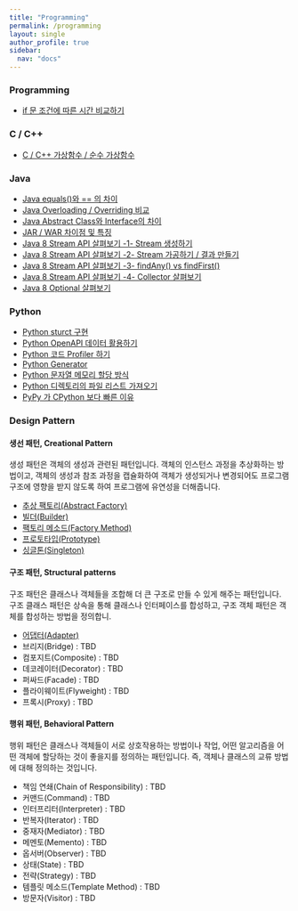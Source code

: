 ```yaml
---
title: "Programming"
permalink: /programming
layout: single
author_profile: true
sidebar:
  nav: "docs"
---
```


### Programming

* [if 문 조건에 따른 시간 비교하기](/programming/if-time)

### C / C++

* [C / C++ 가상함수 / 순수 가상함수](/programming/c-virtualfunction)

### Java

* [Java equals()와 == 의 차이](/programming/java-equals)
* [Java Overloading / Overriding 비교](/programming/java-overriding)
* [Java Abstract Class와 Interface의 차이](/programming/java-abstractclassinterface)
* [JAR / WAR 차이점 및 특징](/programming/java-jarwarear)
* [Java 8 Stream API 살펴보기 -1- Stream 생성하기](/programming/java-streamintro1)
* [Java 8 Stream API 살펴보기 -2- Stream 가공하기 / 결과 만들기](/programming/java-streamintro2)
* [Java 8 Stream API 살펴보기 -3- findAny() vs findFirst()](/programming/java-streamintro3)
* [Java 8 Stream API 살펴보기 -4- Collector 살펴보기](/programming/java-streamintro4)
* [Java 8 Optional 살펴보기](/programming/java-optionalclass)

### Python

* [Python sturct 구현](/programming/python-struct)
* [Python OpenAPI 데이터 활용하기](/programming/python-openapi)
* [Python 코드 Profiler 하기](/programming/python-profiler)
* [Python Generator](/programming/python-generator)
* [Python 문자열 메모리 할당 방식](/programming/python-stringmemory)
* [Python 디렉토리의 파일 리스트 가져오기](/programming/python-directory)
* [PyPy 가 CPython 보다 빠른 이유](/programming/pypy-cpython)

### Design Pattern

#### 생선 패턴, Creational Pattern

생성 패턴은 객체의 생성과 관련된 패턴입니다. 객체의 인스턴스 과정을 추상화하는 방법이고, 객체의 생성과 참조 과정을 캡슐화하여 객체가 생성되거나 변경되어도 프로그램 구조에 영향을 받지 않도록 하여 프로그램에 유연성을 더해줍니다.

* [추상 팩토리(Abstract Factory)](/programming/designpattern-abstractfactory)
* [빌더(Builder)](/programming/designpattern-builder)
* [팩토리 메소드(Factory Method)](/programming/designpattern-factorymethod)
* [프로토타입(Prototype)](/programming/designpattern-prototype)
* [싱글톤(Singleton)](/programming/designpattern-singleton)

#### 구조 패턴, Structural patterns

구조 패턴은 클래스나 객체들을 조합해 더 큰 구조로 만들 수 있게 해주는 패턴입니다. 구조 클래스 패턴은 상속을 통해 클래스나 인터페이스를 합성하고, 구조 객체 패턴은 객체를 합성하는 방법을 정의합니.

* [어댑터(Adapter)](/programming/designpattern-adapter)
* 브리지(Bridge) : TBD
* 컴포지트(Composite) : TBD
* 데코레이터(Decorator) : TBD
* 퍼싸드(Facade) : TBD
* 플라이웨이트(Flyweight) : TBD
* 프록시(Proxy) : TBD

#### 행위 패턴, Behavioral Pattern

행위 패턴은 클래스나 객체들이 서로 상호작용하는 방법이나 작업, 어떤 알고리즘을 어떤 객체에 할당하는 것이 좋을지를 정의하는 패턴입니다. 즉, 객체나 클래스의 교류 방법에 대해 정의하는 것입니다.

* 책임 연쇄(Chain of Responsibility) : TBD
* 커맨드(Command) : TBD
* 인터프리터(Interpreter) : TBD
* 반복자(Iterator) : TBD
* 중재자(Mediator) : TBD
* 메멘토(Memento) : TBD
* 옵서버(Observer) : TBD
* 상태(State) : TBD
* 전략(Strategy) : TBD
* 템플릿 메소드(Template Method) : TBD
* 방문자(Visitor) : TBD